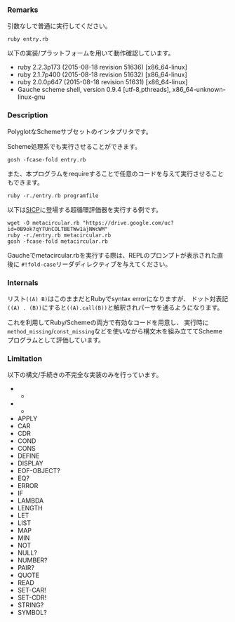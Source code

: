 ### Remarks

引数なしで普通に実行してください。

    ruby entry.rb

以下の実装/プラットフォームを用いて動作確認しています。

* ruby 2.2.3p173 (2015-08-18 revision 51636) [x86\_64-linux]
* ruby 2.1.7p400 (2015-08-18 revision 51632) [x86\_64-linux]
* ruby 2.0.0p647 (2015-08-18 revision 51631) [x86\_64-linux]
* Gauche scheme shell, version 0.9.4 [utf-8,pthreads], x86\_64-unknown-linux-gnu

### Description

PolyglotなSchemeサブセットのインタプリタです。

Scheme処理系でも実行させることができます。

    gosh -fcase-fold entry.rb

また、本プログラムをrequireすることで任意のコードを与えて実行させることもできます。

    ruby -r./entry.rb programfile

以下は[SICP](https://mitpress.mit.edu/sicp/)に登場する超循環評価器を実行する例です。

    wget -O metacircular.rb "https://drive.google.com/uc?id=0B9ok7qY7UnCOLTBETWw1ajNWcWM"
    ruby -r./entry.rb metacircular.rb
    gosh -fcase-fold metacircular.rb

Gaucheでmetacircular.rbを実行する際は、REPLのプロンプトが表示された直後に
`#!fold-case`リーダディレクティブを与えてください。

### Internals

リスト`((A) B)`はこのままだとRubyでsyntax errorになりますが、
ドット対表記`((A) . (B))`にすると`((A).call(B))`と解釈されパーサを通るようになります。

これを利用してRuby/Schemeの両方で有効なコードを用意し、
実行時に`method_missing`/`const_missing`などを使いながら構文木を組み立ててSchemeプログラムとして評価しています。

### Limitation

以下の構文/手続きの不完全な実装のみを行っています。

* -
* *
* APPLY
* CAR
* CDR
* COND
* CONS
* DEFINE
* DISPLAY
* EOF-OBJECT?
* EQ?
* ERROR
* IF
* LAMBDA
* LENGTH
* LET
* LIST
* MAP
* MIN
* NOT
* NULL?
* NUMBER?
* PAIR?
* QUOTE
* READ
* SET-CAR!
* SET-CDR!
* STRING?
* SYMBOL?
